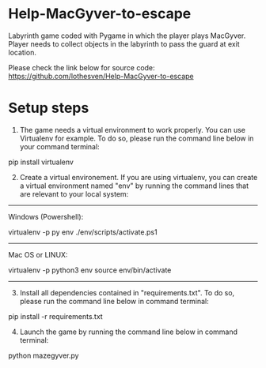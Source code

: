 # Help-MacGyver-to-escape
Labyrinth game coded with Pygame in which the player plays MacGyver. Player needs to collect objects in the labyrinth to pass the guard at exit location.

Please check the link below for source code:
https://github.com/lothesven/Help-MacGyver-to-escape


# Setup steps


1) The game needs a virtual environment to work properly. You can use Virtualenv for example. To do so, please run the command line below in your command terminal:

pip install virtualenv


2) Create a virtual environement. If you are using virtualenv, you can create a virtual environment named  "env" by running the command lines that are relevant to your local system:

***********
Windows (Powershell):

virtualenv -p py env
./env/scripts/activate.ps1

***********
Mac OS or LINUX:

virtualenv -p python3 env
source env/bin/activate

***********

3) Install all dependencies contained in "requirements.txt". To do so, please run the command line below in command terminal:

pip install -r requirements.txt


4) Launch the game by running the command line below in command terminal:

python mazegyver.py